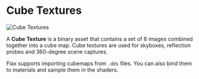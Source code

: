 # Cube Textures

![Cube Textures](media/cube-textures.jpg)

A **Cube Texture** is a binary asset that contains a set of 6 images combined together into a cube map. Cube textures are used for skyboxes, reflection probes and 360-degree scene captures.

Flax supports importing cubemaps from `.dds` files. You can also bind them to materials and sample them in the shaders.
